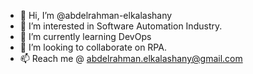 - 👋 Hi, I’m @abdelrahman-elkalashany
- 👀 I’m interested in Software Automation Industry.
- 🌱 I’m currently learning DevOps
- 💞️ I’m looking to collaborate on RPA.
- 📫 Reach me @ abdelrahman.elkalashany@gmail.com

<!---
abdelrahman-elkalashany/abdelrahman-elkalashany is a ✨ special ✨ repository because its `README.md` (this file) appears on your GitHub profile.
You can click the Preview link to take a look at your changes.
--->
